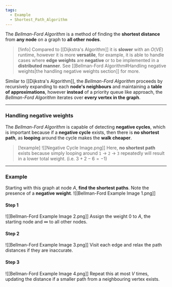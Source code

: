 ```yaml
---
tags:
  - Example
  - Shortest_Path_Algorithm
---
```

The _Bellman-Ford Algorithm_ is a method of finding the **shortest distance** from **any node** on a graph to **all other nodes**.

> [!info]
> Compared to [[Dijkstra's Algorithm]] it is **slower** with an $O(VE)$ runtime, however it is more **versatile**, for example, it is able to handle cases where **edge weights** are **negative** or to be implemented in a **distributed manner**. See [[Bellman-Ford Algorithm#Handling negative weights|the handling negative weights section]] for more.

Similar to [[Dijkstra's Algorithm]], the _Bellman-Ford Algorithm_ proceeds by recursively expanding to each **node's neighbours** and maintaining a **table of approximations**, however **instead** of a priority queue like approach, the _Bellman-Ford Algorithm_ iterates over **every vertex in the graph**.

---
### Handling negative weights
The _Bellman-Ford Algorithm_ is capable of detecting **negative cycles**, which is important because if a **negative cycle** exists, then there is **no shortest path**, as **looping** around the cycle makes the **walk cheaper**.

> [!example]
> ![[Negative Cycle Image.png]]
> Here, **no shortest path** exists because simply looping around `1` -> `2` -> `3` repeatedly will result in a lower total weight. (i.e. $3+2-6 = -1$)

---
### Example
Starting with this graph at node $A$, **find the shortest paths**. Note the presence of a **negative weight**.
![[Bellman-Ford Example Image 1.png]]
#### Step 1
![[Bellman-Ford Example Image 2.png]]
Assign the weight $0$ to $A$, the starting node and $\infty$ to all other nodes.
#### Step 2
![[Bellman-Ford Example Image 3.png]]
Visit each edge and relax the path distances if they are inaccurate.
#### Step 3
![[Bellman-Ford Example Image 4.png]]
Repeat this at most $V$ times, updating the distance if a smaller path from a neighbouring vertex exists.